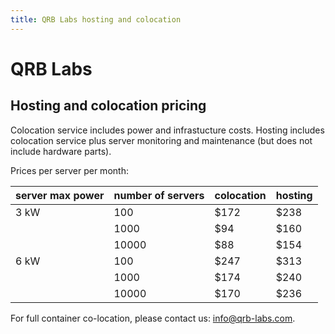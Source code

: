 ```yaml
---
title: QRB Labs hosting and colocation
---
```


# QRB Labs 

## Hosting and colocation pricing

Colocation service includes power and infrastucture costs.
Hosting includes colocation service plus server monitoring
and maintenance (but does not include hardware parts).

Prices per server per month:

| server max power | number	of servers | colocation	| hosting|
| ------------ | ----------------- | ---------- | --------|
| 3 kW	       | 100               | $172       |	$238    | 
|              | 1000              | $94	      | $160    |
| 	           | 10000	           | $88	      | $154    | 
| 6 kW	       | 100	             | $247	      | $313    | 
|              |  1000	           | $174       | $240    |
|              |  10000	           | $170	      | $236    | 


For full container co-location, please contact us: info@qrb-labs.com.